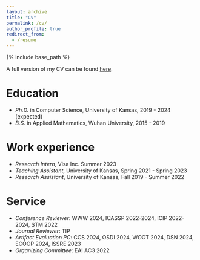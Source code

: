 ```yaml
---
layout: archive
title: "CV"
permalink: /cv/
author_profile: true
redirect_from:
  - /resume
---
```


{% include base_path %}

A full version of my CV can be found [here](http://liuzey.github.io/files/cv.pdf).

Education
======
* *Ph.D.* in Computer Science, University of Kansas, 2019 - 2024 (expected)
* *B.S.* in Applied Mathematics, Wuhan University, 2015 - 2019

Work experience
======
* *Research Intern*, Visa Inc. Summer 2023
* *Teaching Assistant*, University of Kansas, Spring 2021 - Spring 2023
* *Research Assistant*, University of Kansas, Fall 2019 - Summer 2022
  
Service
======
* *Conference Reviewer*: WWW 2024, ICASSP 2022-2024, ICIP 2022-2024, STM 2022
* *Journal Reviewer*: TIP
* *Artifact Evaluation PC*: CCS 2024, OSDI 2024, WOOT 2024, DSN 2024, ECOOP 2024, ISSRE 2023
* *Organizing Committee*: EAI AC3 2022
